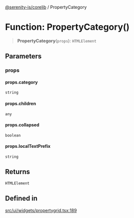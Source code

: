 [@serenity-is/corelib](../README.md) / PropertyCategory

# Function: PropertyCategory()

> **PropertyCategory**(`props`): `HTMLElement`

## Parameters

### props

#### props.category

`string`

#### props.children

`any`

#### props.collapsed

`boolean`

#### props.localTextPrefix

`string`

## Returns

`HTMLElement`

## Defined in

[src/ui/widgets/propertygrid.tsx:189](https://github.com/serenity-is/serenity/blob/master/packages/corelib/src/ui/widgets/propertygrid.tsx#L189)
